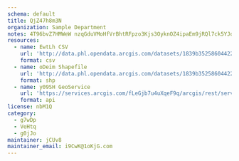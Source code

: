 ```yaml
---
schema: default
title: QjZ47h8m3N 
organization: Sample Department 
notes: 4T96bvZ7HMWeW nzqGduVMoHfVrBhtRFpzo3Kjs3OyknOZ4ipaEm9jRQl7ck5YJqGmfgFYhLvxwCw6u1tBre2ayl2AS1D8AU T0b 
resources:
  - name: EwtLh CSV
    url: 'http://data.phl.opendata.arcgis.com/datasets/1839b35258604422b0b520cbb668df0d_0.csv'
    format: csv
  - name: oDeim Shapefile
    url: 'http://data.phl.opendata.arcgis.com/datasets/1839b35258604422b0b520cbb668df0d_0.zip'
    format: shp
  - name: y09SH GeoService
    url: 'https://services.arcgis.com/fLeGjb7u4uXqeF9q/arcgis/rest/services/Air_Monitoring_Stations/FeatureServer/0/query'
    format: api
license: nbM1Q 
category:
  - g7wDp 
  - VeHtq 
  - g0jJo 
maintainer: jCUv8  
maintainer_email: i9CwK@1oKjG.com
---
```

